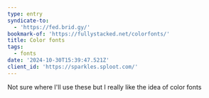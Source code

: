 ```yaml
---
type: entry
syndicate-to:
  - 'https://fed.brid.gy/'
bookmark-of: 'https://fullystacked.net/colorfonts/'
title: Color fonts
tags:
  - fonts
date: '2024-10-30T15:39:47.521Z'
client_id: 'https://sparkles.sploot.com/'
---
```

Not sure where I'll use these but I really like the idea of color fonts
